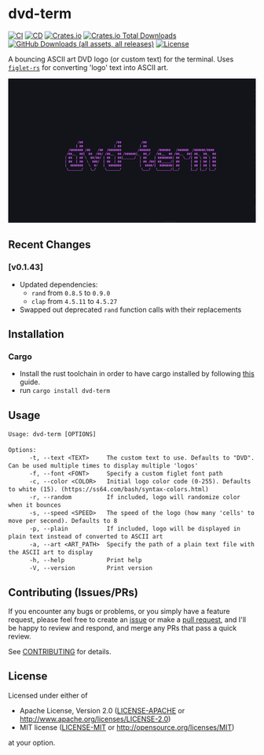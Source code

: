 # dvd-term 

[![CI](https://github.com/alefnull/dvd-term/workflows/CI/badge.svg)](https://github.com/alefnull/dvd-term/actions)
[![CD](https://github.com/alefnull/dvd-term/workflows/CD/badge.svg)](https://github.com/alefnull/dvd-term/actions)
[![Crates.io](https://img.shields.io/crates/v/dvd-term.svg)](https://crates.io/crates/dvd-term)
[![Crates.io Total Downloads](https://img.shields.io/crates/d/dvd-term?label=crates.io%20downloads)](https://crates.io/crates/dvd-term)
[![GitHub Downloads (all assets, all releases)](https://img.shields.io/github/downloads/alefnull/dvd-term/total?label=github%20downloads)](https://github.com/alefnull/dvd-term/releases)
[![License](https://img.shields.io/crates/l/dvd-term)](https://img.shields.io/github/actions/workflow/status/alefnull/dvd-term/cd?label=build)

A bouncing ASCII art DVD logo (or custom text) for the terminal. Uses [`figlet-rs`](https://crates.io/crates/figlet-rs) for converting 'logo' text into ASCII art.

![example gif](dvd-term.gif)

## Recent Changes

### [v0.1.43]

* Updated dependencies:
  * `rand` from `0.8.5` to `0.9.0`
  * `clap` from `4.5.11` to `4.5.27`
* Swapped out deprecated `rand` function calls with their replacements

## Installation

### Cargo

* Install the rust toolchain in order to have cargo installed by following
  [this](https://www.rust-lang.org/tools/install) guide.
* run `cargo install dvd-term`

## Usage

```
Usage: dvd-term [OPTIONS]

Options:
      -t, --text <TEXT>     The custom text to use. Defaults to "DVD". Can be used multiple times to display multiple 'logos'
      -f, --font <FONT>     Specify a custom figlet font path
      -c, --color <COLOR>   Initial logo color code (0-255). Defaults to white (15). (https://ss64.com/bash/syntax-colors.html)
      -r, --random          If included, logo will randomize color when it bounces
      -s, --speed <SPEED>   The speed of the logo (how many 'cells' to move per second). Defaults to 8
      -p, --plain           If included, logo will be displayed in plain text instead of converted to ASCII art
      -a, --art <ART_PATH>  Specify the path of a plain text file with the ASCII art to display
      -h, --help            Print help
      -V, --version         Print version
```

## Contributing (Issues/PRs)

If you encounter any bugs or problems, or you simply have a feature request, please feel free to create an [issue](https://github.com/alefnull/dvd-term/issues) or make a [pull request](https://github.com/alefnull/dvd-term/pulls), and I'll be happy to review and respond, and merge any PRs that pass a quick review.

See [CONTRIBUTING](CONTRIBUTING.md) for details.

## License

Licensed under either of

 * Apache License, Version 2.0
   ([LICENSE-APACHE](LICENSE-APACHE) or http://www.apache.org/licenses/LICENSE-2.0)
 * MIT license
   ([LICENSE-MIT](LICENSE-MIT) or http://opensource.org/licenses/MIT)

at your option.
